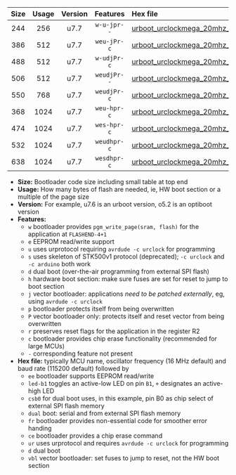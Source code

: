 |Size|Usage|Version|Features|Hex file|
|:-:|:-:|:-:|:-:|:--|
|244|256|u7.7|`w-u-jpr--`|[urboot_urclockmega_20mhz_500000bps_led+c7_ur_vbl.hex](https://raw.githubusercontent.com/stefanrueger/urboot.hex/main/boards/urclockmega/fcpu_20mhz/500000_bps/urboot_urclockmega_20mhz_500000bps_led+c7_ur_vbl.hex)|
|386|512|u7.7|`weu-jPr-c`|[urboot_urclockmega_20mhz_500000bps_ee_led+c7_fr_ce_ur_vbl.hex](https://raw.githubusercontent.com/stefanrueger/urboot.hex/main/boards/urclockmega/fcpu_20mhz/500000_bps/urboot_urclockmega_20mhz_500000bps_ee_led+c7_fr_ce_ur_vbl.hex)|
|488|512|u7.7|`w-udjPr-c`|[urboot_urclockmega_20mhz_500000bps_led+c7_csb3_dual_fr_ce_ur_vbl.hex](https://raw.githubusercontent.com/stefanrueger/urboot.hex/main/boards/urclockmega/fcpu_20mhz/500000_bps/urboot_urclockmega_20mhz_500000bps_led+c7_csb3_dual_fr_ce_ur_vbl.hex)|
|506|512|u7.7|`weudjPr--`|[urboot_urclockmega_20mhz_500000bps_ee_led+c7_csb3_dual_fr_ur_vbl.hex](https://raw.githubusercontent.com/stefanrueger/urboot.hex/main/boards/urclockmega/fcpu_20mhz/500000_bps/urboot_urclockmega_20mhz_500000bps_ee_led+c7_csb3_dual_fr_ur_vbl.hex)|
|550|768|u7.7|`weudjPr-c`|[urboot_urclockmega_20mhz_500000bps_ee_led+c7_csb3_dual_fr_ce_ur_vbl.hex](https://raw.githubusercontent.com/stefanrueger/urboot.hex/main/boards/urclockmega/fcpu_20mhz/500000_bps/urboot_urclockmega_20mhz_500000bps_ee_led+c7_csb3_dual_fr_ce_ur_vbl.hex)|
|368|1024|u7.7|`weu-hpr-c`|[urboot_urclockmega_20mhz_500000bps_ee_led+c7_fr_ce_ur.hex](https://raw.githubusercontent.com/stefanrueger/urboot.hex/main/boards/urclockmega/fcpu_20mhz/500000_bps/urboot_urclockmega_20mhz_500000bps_ee_led+c7_fr_ce_ur.hex)|
|474|1024|u7.7|`wes-hpr-c`|[urboot_urclockmega_20mhz_500000bps_ee_led+c7_fr_ce.hex](https://raw.githubusercontent.com/stefanrueger/urboot.hex/main/boards/urclockmega/fcpu_20mhz/500000_bps/urboot_urclockmega_20mhz_500000bps_ee_led+c7_fr_ce.hex)|
|532|1024|u7.7|`weudhpr-c`|[urboot_urclockmega_20mhz_500000bps_ee_led+c7_csb3_dual_fr_ce_ur.hex](https://raw.githubusercontent.com/stefanrueger/urboot.hex/main/boards/urclockmega/fcpu_20mhz/500000_bps/urboot_urclockmega_20mhz_500000bps_ee_led+c7_csb3_dual_fr_ce_ur.hex)|
|638|1024|u7.7|`wesdhpr-c`|[urboot_urclockmega_20mhz_500000bps_ee_led+c7_csb3_dual_fr_ce.hex](https://raw.githubusercontent.com/stefanrueger/urboot.hex/main/boards/urclockmega/fcpu_20mhz/500000_bps/urboot_urclockmega_20mhz_500000bps_ee_led+c7_csb3_dual_fr_ce.hex)|

- **Size:** Bootloader code size including small table at top end
- **Usage:** How many bytes of flash are needed, ie, HW boot section or a multiple of the page size
- **Version:** For example, u7.6 is an urboot version, o5.2 is an optiboot version
- **Features:**
  + `w` bootloader provides `pgm_write_page(sram, flash)` for the application at `FLASHEND-4+1`
  + `e` EEPROM read/write support
  + `u` uses urprotocol requiring `avrdude -c urclock` for programming
  + `s` uses skeleton of STK500v1 protocol (deprecated); `-c urclock` and `-c arduino` both work
  + `d` dual boot (over-the-air programming from external SPI flash)
  + `h` hardware boot section: make sure fuses are set for reset to jump to boot section
  + `j` vector bootloader: applications *need to be patched externally*, eg, using `avrdude -c urclock`
  + `p` bootloader protects itself from being overwritten
  + `P` vector bootloader only: protects itself and reset vector from being overwritten
  + `r` preserves reset flags for the application in the register R2
  + `c` bootloader provides chip erase functionality (recommended for large MCUs)
  + `-` corresponding feature not present
- **Hex file:** typically MCU name, oscillator frequency (16 MHz default) and baud rate (115200 default) followed by
  + `ee` bootloader supports EEPROM read/write
  + `led-b1` toggles an active-low LED on pin `B1`, `+` designates an active-high LED
  + `csb0` for dual boot uses, in this example, pin B0 as chip select of external SPI flash memory
  + `dual` boot: serial and from external SPI flash memory
  + `fr` bootloader provides non-essential code for smoother error handing
  + `ce` bootloader provides a chip erase command
  + `ur` uses urprotocol and requires `avrdude -c urclock` for programming
  + `d` dual boot
  + `vbl` vector bootloader: set fuses to jump to reset, not the HW boot section
